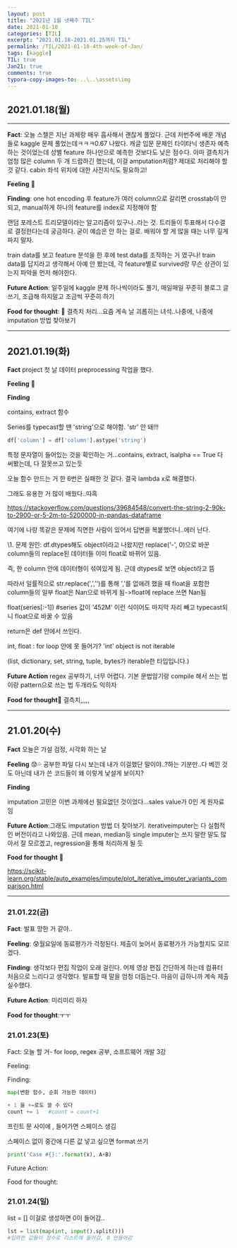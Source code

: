 ```yaml
---
layout: post
title: "2021년 1월 넷째주 TIL"
date: 2021-01-18
categories: [TIL]
excerpt: "2021.01.18-2021.01.25까지 TIL"
permalink: /TIL/2021-01-18-4th-week-of-Jan/
tags: [kaggle]
TIL: true
Jan21: true
comments: true
typora-copy-images-to: ..\..\assets\img
---
```




## 2021.01.18(월)

---

**Fact**: 오늘 스챌은 지난 과제랑 매우 흡사해서 괜찮게 풀었다. 근데 저번주에 배운 개념들로 kaggle 문제 풀었는데ㅋㅋㅋ0.67 나왔다. 캐글 입문 문제인 타이타닉 생존자 예측하는 것이었는데 성별 feature 하나만으로 예측한 것보다도 낮은 점수다. 아마 결측치가 엄청 많은 column 두 개 드랍하긴 했는데, 이걸 amputation처럼? 제대로 처리해야 할 것 같다. cabin 좌석 위치에 대한 사전지식도 필요하고! 

**Feeling** 🥺

**Finding**: one hot encoding 후 feature가 여러 column으로 갈리면 crosstab이 안 되고,  manual하게 하나의 feature를 index로 지정해야 함

랜덤 포레스트 트리모델이라는 알고리즘이 있구나..라는 것. 트리들이 투표해서 다수결로 결정한다는데 궁금하다. 굳이 예습은 안 하는 걸로. 배워야 할 게 많을 때는 너무 깊게 파지 말자.

train data를 보고 feature 분석을 한 후에 test data를 조작하는 거 였구나! train data를 답지라고 생각해서 아예 안 봤는데, 각 feature별로 survived랑 무슨 상관이 있는지 파악을 먼저 해야한다.

**Future Action**: 일주일에 kaggle 문제 하나씩이라도 풀기, 매일매일 꾸준히 블로그 글 쓰기, 조급해 하지말고 조금씩 꾸준히 하기

**Food for thought**: 🍇 결측치 처리...요즘 계속 날 괴롭히는 녀석..나중에, 나중에 imputation 방법 찾아보기

---



## 2021.01.19(화)

**Fact** project 첫 날 데이터 preprocessing 작업을 했다.

**Feeling** 🥺

**Finding**

contains, extract 함수

Series를 typecast할 땐 'string'으로 해야함. 'str' 안 돼!!!

```python
df['column'] = df['column'].astype('string')
```

특정 문자열이 들어있는 것을 확인하는 거...contains, extract, isalpha == True 다 써봤는데, 다 잘못쓰고 있는듯

오늘 함수 만드는 거 한 6번은 실패한 것 같다. 결국 lambda x로 해결했다.

그래도 유용한 거 많이 배웠다..따흑

https://stackoverflow.com/questions/39684548/convert-the-string-2-90k-to-2900-or-5-2m-to-5200000-in-pandas-dataframe

여기에 나랑 똑같은 문제에 직면한 사람이 있어서 답변을 복붙했더니..에러 난다.

\1. 문제 원인: df.dtypes해도 object이라고 나왔지만 replace('-', 0)으로 바꾼 column들의 replace된 데이터들 이미 float로 바뀌어 있음. 

즉, 한 column 안에 데이터형이 섞여있게 됨. 근데 dtypes로 보면 object라고 뜸

따라서 일률적으로 str.replace(',','')를 통해 ','를 없애려 했을 때 float을 포함한 column들의 일부 float은 Nan으로 바뀌게 됨->float에 replace 쓰면 Nan됨



float(series[:-1]) #series 값이 '452M' 이런 식이어도 마지막 자리 빼고 typecast되니 float으로 바꿀 수 있음

return은 def 안에서 쓰인다. 

int, float : for loop 안에 못 들어가? 'int' object is not iterable 

(list, dictionary, set, string, tuple, bytes가 iterable한 타입입니다.)

**Future Action** regex 공부하기, 너무 어렵다.  기본 문법암기랑 compile 해서 쓰는 법이랑 pattern으로 쓰는 법 두개라도 익히자

**Food for thought**🍔 결측치,,,,,

---



## 21.01.20(수)

**Fact** 오늘은 가설 검정, 시각화 하는 날

**Feeling** 😟💦  공부한 파일 다시 보는데 내가 이걸했단 말이야..?하는 기분만..다 베낀 것도 아닌데 내가 쓴 코드들이 왜 이렇게 낯설게 보이지? 

**Finding**

imputation 고민은 이번 과제에선 필요없던 것이었다...sales value가 0인 게 원자료임

**Future Action**:그래도 imputation 방법 더 찾아보기. iterativeimputer는 다 실험적인 버전이라고 나와있음. 근데 mean, median등 single imputer는 쓰지 말란 말도 많아서 잘 모르겠고, regression을 통해 처리하게 될 듯

**Food for thought** 🧇

https://scikit-learn.org/stable/auto_examples/impute/plot_iterative_imputer_variants_comparison.html

---



### 21.01.22(금)

**Fact**: 발표 망한 거 같아..

**Feeling**: 😰월요일에 동료평가가 걱정된다. 제출이 늦어서 동료평가가 가능할지도 모르겠다.

**Finding**: 생각보다 편집 작업이 오래 걸린다. 어제 영상 편집 간단하게 하는데 컴퓨터 처음으로 느리다고 생각했다. 발표할 때 말을 엄청 더듬는다. 마음이 급하니까 계속 제출 실수했다.

**Future Action**: 미리미리 하자

**Food for thought**:ㅜㅜ



### 21.01.23(토)

Fact: 오늘 할 거- for loop, regex 공부, 소프트웨어 개발 3강

Feeling:

Finding:

```python
map(변환 함수, 순회 가능한 데이터)
```

```python
+ 1 을 +=로도 쓸 수 있다
count += 1   #count = count+1
```

프린트 문 사이에 , 들어가면 스페이스 생김

스페이스 없이 중간에 다른 값 넣고 싶으면 format 쓰기

```python
print('Case #{}:'.format(x), A+B)
```



Future Action:

Food for thought:



### 21.01.24(일)

list = [] 이걸로 생성하면 0이 들어감..

```python
lst = list(map(int, input().split()))
#입력한 값들이 정수로 리스트에 들어감, 0 안들어감
```

